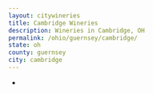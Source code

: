```yaml
---
layout: citywineries
title: Cambridge Wineries
description: Wineries in Cambridge, OH
permalink: /ohio/guernsey/cambridge/
state: oh
county: guernsey
city: cambridge
---
```

-
